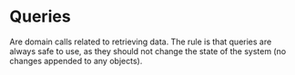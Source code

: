 Queries
=======

Are domain calls related to retrieving data. The rule is that queries are always safe to use, as they should not
change the state of the system (no changes appended to any objects).
